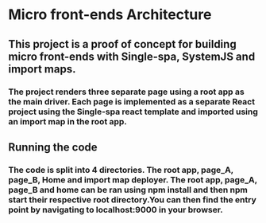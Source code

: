 # Micro front-ends Architecture

## This project is a proof of concept for building micro front-ends with Single-spa, SystemJS and import maps.

### The project renders three separate page using a root app as the main driver. Each page is implemented as a separate React project using the Single-spa react template and imported using an import map in the root app.

## Running the code

### The code is split into 4 directories. The root app, page_A, page_B, Home and import map deployer. The root app, page_A, page_B and home can be ran using npm install and then npm start their respective root directory.You can then find the entry point by navigating to localhost:9000 in your browser.
